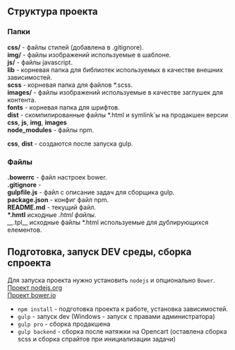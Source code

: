 ## Структура проекта

### Папки
__css/__ - файлы стилей (добавлена в .gitignore).  
__img/__ - файлы изображений используемые в шаблоне.  
__js/__ - файлы javascript.  
__lib__ - корневая папка для библиотек используемых в качестве внешних зависимостей.  
__scss__ - корневая папка для файлов *.scss.  
__images/__ - файлы изображений используемые в качестве заглушек для контента.  
__fonts__ - корневая папка для шрифтов.  
__dist__ - скомпилированные файлы *.html и symlink`ы на продакшен версии __css__, __js__, __img__, __images__  
__node_modules__ - файлы npm.  


__css__, __dist__ - создаются после запуска gulp.

### Файлы
__.bowerrc__ - файл настроек bower.  
__.gitignore__ -  
__gulpfile.js__ - файл с описание задач для сборщика gulp.  
__package.json__ - конфиг файл npm.  
__README.md__ - текущий файл.  
__*.hmtl__ исходные *.html файлы.  
__*.tpl__ исходные файлы *.html используемые для дублирующихся елементов.  

## Подготовка, запуск DEV среды, сборка спроекта
Для запуска проекта нужно установить `nodejs` и опционально `Bower`.  
[Проект nodejs.org](https://nodejs.org)  
[Проект bower.io](https://bower.io)  


- `npm install` - подготовка проекта к работе, установка зависимостей.  
- `gulp` - запуск dev (Windows - запуск с правами администратора)   
- `gulp pro` - сборка продакшена
- `gulp backend` - сборка после натяжки на Opencart (оставлена сборка scss и сборка спрайтов при инициализации задачи)